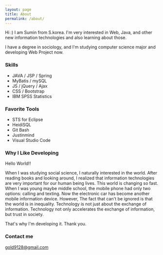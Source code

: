 ```yaml
---
layout: page
title: About
permalink: /about/
---
```


Hi :) I am Sumin from S.korea. I'm very interested in Web, Java, and other new information technologies and also learning about those.

I have a degree in sociology, and I'm studying computer science major and developing Web Project now.


### Skills

- JAVA / JSP / Spring
- MyBatis / mySQL
- JS / jQuery / Ajax
- CSS / Bootstrap
- IBM SPSS Statistics


### Favorite Tools

- STS for Eclipse
- HeidiSQL
- Git Bash
- Justinmind
- Visual Studio Code


### Why I Like Developing

Hello World!!

When I was studying social science, I naturally interested in the world.
After reading books and looking around, I realized that information technologies are very important for our human being lives.
This world is changing so fast. When I was young maybe middle school, the mobile phone had only two options: calling and texting.
Now the electronic car has become another mobile information device. 
However, The fact that can't be ignored is that the world is in inequality.
Technology is not just about the exchange of information.
Technology not only accelerates the exchange of information, but trust in society.

That's why I'm developing it.
Thank you.

### Contact me

[gold9128@gmail.com](mailto:gold9128@gmail.com)
